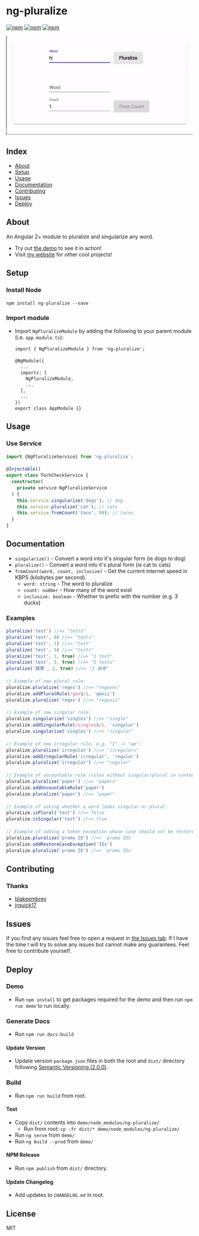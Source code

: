 # ng-pluralize #

[![npm](https://img.shields.io/npm/l/ng-pluralize.svg)](https://www.npmjs.com/package/ng-pluralize/)
[![npm](https://img.shields.io/npm/dt/ng-pluralize.svg)](https://www.npmjs.com/package/ng-pluralize)
[![npm](https://img.shields.io/npm/dm/ng-pluralize.svg)](https://www.npmjs.com/package/ng-pluralize)

![](example.gif)

## Index ##

* [About](#about)
* [Setup](#setup)
* [Usage](#usage)
* [Documentation](#documentation)
* [Contributing](#contributing)
* [Issues](#issues)
* [Deploy](#deploy)

## About ## 

An Angular 2+ module to pluralize and singularize any word.

* Try out [the demo](https://ng-pluralize.jrquick.com) to see it in action!
* Visit [my website](https://jrquick.com) for other cool projects!

## Setup ##

### Install Node ###

```
npm install ng-pluralize --save
```

### Import module ###

* Import `NgPluralizeModule` by adding the following to your parent module (i.e. `app.module.ts`):

    ```
    import { NgPluralizeModule } from 'ng-pluralize';

    @NgModule({
      ...
      imports: [
        NgPluralizeModule,
        ...
      ],
      ...
    })
    export class AppModule {}
    ```
  
## Usage ##

### Use Service ###

```typescript
import {NgPluralizeService} from 'ng-pluralize';

@Injectable()
export class TechCheckService {
  constructor(
    private service:NgPluralizeService
  ) {
    this.service.singularize('dogs'); // dog
    this.service.pluralize('cat'); // cats
    this.service.fromCount('taco', 99); // tacos
  }
}
```

## Documentation ##

* `singularize()` - Convert a word into it's singular form (ie dogs to dog)
* `pluralize()` - Convert a word into it's plural form (ie cat to cats)
* `fromCount(word, count, inclusive)` - Get the current internet speed in KBPS (kilobytes per second).
    * `word: string` - The word to pluralize
    * `count: number` - How many of the word exist
    * `inclusive: boolean` - Whether to prefix with the number (e.g. 3 ducks)

### Examples ###

```javascript
pluralize('test') //=> "tests"
pluralize('test', 0) //=> "tests"
pluralize('test', 1) //=> "test"
pluralize('test', 5) //=> "tests"
pluralize('test', 1, true) //=> "1 test"
pluralize('test', 5, true) //=> "5 tests"
pluralize('蘋果', 2, true) //=> "2 蘋果"

// Example of new plural rule:
pluralize.pluralize('regex') //=> "regexes"
pluralize.addPluralRule(/gex$/i, 'gexii')
pluralize.pluralize('regex') //=> "regexii"

// Example of new singular rule:
pluralize.singularize('singles') //=> "single"
pluralize.addSingularRule(/singles$/i, 'singular')
pluralize.singularize('singles') //=> "singular"

// Example of new irregular rule, e.g. "I" -> "we":
pluralize.pluralize('irregular') //=> "irregulars"
pluralize.addIrregularRule('irregular', 'regular')
pluralize.pluralize('irregular') //=> "regular"

// Example of uncountable rule (rules without singular/plural in context):
pluralize.pluralize('paper') //=> "papers"
pluralize.addUncountableRule('paper')
pluralize.pluralize('paper') //=> "paper"

// Example of asking whether a word looks singular or plural:
pluralize.isPlural('test') //=> false
pluralize.isSingular('test') //=> true

// Example of adding a token exception whose case should not be restored:
pluralize.pluralize('promo ID') //=> 'promo IDS'
pluralize.addRestoreCaseException('IDs')
pluralize.pluralize('promo ID') //=> 'promo IDs'
```

## Contributing ##

### Thanks ###

* [blakeembrey](https://github.com/blakeembrey)
* [jrquick17](https://github.com/jrquick17)

## Issues ##

If you find any issues feel free to open a request in [the Issues tab](https://github.com/jrquick17/ng-pluralize/issues). If I have the time I will try to solve any issues but cannot make any guarantees. Feel free to contribute yourself.

## Deploy ##

### Demo ###
    
* Run `npm install` to get packages required for the demo and then run `npm run demo` to run locally.

### Generate Docs ###

* Run `npm run docs:build`

#### Update Version ###
    
* Update version `package.json` files in both the root and `dist/` directory following [Semantic Versioning (2.0.0)](https://semver.org/).

### Build ###

* Run `npm run build` from root.

#### Test ####

* Copy `dist/` contents into `demo/node_modules/ng-pluralize/`
    * Run from root:  `cp -fr dist/* demo/node_modules/ng-pluralize/`
* Run `ng serve` from `demo/`
* Run `ng build --prod` from `demo/`

#### NPM Release ####

* Run `npm publish` from `dist/` directory.

#### Update Changelog ####

* Add updates to `CHANGELOG.md` in root.

## License

MIT
